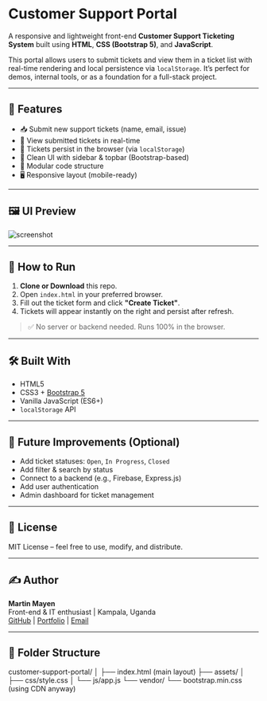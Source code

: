# Customer Support Portal

A responsive and lightweight front-end **Customer Support Ticketing System** built using **HTML**, **CSS (Bootstrap 5)**, and **JavaScript**.

This portal allows users to submit tickets and view them in a ticket list with real-time rendering and local persistence via `localStorage`. It’s perfect for demos, internal tools, or as a foundation for a full-stack project.

---

## 🔧 Features

- 📥 Submit new support tickets (name, email, issue)
- 🧾 View submitted tickets in real-time
- 💾 Tickets persist in the browser (via `localStorage`)
- 🎨 Clean UI with sidebar & topbar (Bootstrap-based)
- 🧱 Modular code structure
- 🖥️ Responsive layout (mobile-ready)

---

## 🖼️ UI Preview

![screenshot](https://via.placeholder.com/1000x600?text=Customer+Support+Portal+UI+Preview)

---

## 🚀 How to Run

1. **Clone or Download** this repo.
2. Open `index.html` in your preferred browser.
3. Fill out the ticket form and click **"Create Ticket"**.
4. Tickets will appear instantly on the right and persist after refresh.

> ✅ No server or backend needed. Runs 100% in the browser.

---

## 🛠️ Built With

- HTML5
- CSS3 + [Bootstrap 5](https://getbootstrap.com/)
- Vanilla JavaScript (ES6+)
- `localStorage` API

---

## 🔮 Future Improvements (Optional)

- Add ticket statuses: `Open`, `In Progress`, `Closed`
- Add filter & search by status
- Connect to a backend (e.g., Firebase, Express.js)
- Add user authentication
- Admin dashboard for ticket management

---

## 📄 License

MIT License – feel free to use, modify, and distribute.

---

## ✍️ Author

**Martin Mayen**  
Front-end & IT enthusiast | Kampala, Uganda  
[GitHub](https://github.com/) | [Portfolio](https://martin.vfhss.org/certificates) | [Email](mailto:martinmayen98@gmail.com)

---
## 📁 Folder Structure
customer-support-portal/
│
├── index.html       (main layout)
├── assets/
│   ├── css/style.css
│   └── js/app.js
└── vendor/
    └── bootstrap.min.css (using CDN anyway)
